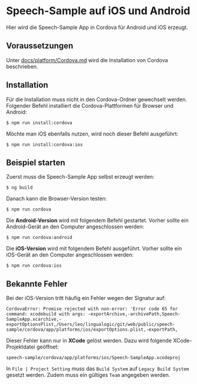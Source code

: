 # Speech-Sample auf iOS und Android

Hier wird die Speech-Sample App in Cordova für Android und iOS erzeugt.

## Voraussetzungen

Unter [docs/platform/Cordova.md](./../docs/platform/Cordova.md) wird die Installation von Cordova beschrieben.


## Installation

Für die Installation muss nicht in den Cordova-Ordner gewechselt werden.
Folgender Befehl installiert die Cordova-Plattformen für Browser und Android:

	$ npm run install:cordova

Möchte man iOS ebenfalls nutzen, wird noch dieser Befehl ausgeführt:

	$ npm run install:cordova:ios


## Beispiel starten

Zuerst muss die Speech-Sample App selbst erzeugt werden:

	$ ng build

Danach kann die Browser-Version testen:

	$ npm run cordova

Die **Android-Version** wird mit folgendem Befehl gestartet. Vorher sollte ein Android-Gerät an den Computer angeschlossen werden:

	$ npm run cordova:android


Die **iOS-Version** wird mit folgendem Befehl ausgeführt. Vorher sollte ein iOS-Gerät an den Computer angeschlossen werden:

	$ npm run cordova:ios

## Bekannte Fehler
Bei der iOS-Version tritt häufig ein Fehler wegen der Signatur auf:

	CordovaError: Promise rejected with non-error: 'Error code 65 for command: xcodebuild with args: -exportArchive,-archivePath,Speech-SampleApp.xcarchive,-exportOptionsPlist,/Users/leo/lingualogic/git/web/public/speech-sample/cordova/app/platforms/ios/exportOptions.plist,-exportPath,
			
Dieser  Fehler kann nur in **XCode** gelöst werden. Dazu wird folgende XCode-Projektdatei geöffnet:

	speech-sample/cordova/app/platforms/ios/Speech-SampleApp.xcodeproj

In `File | Project Setting` muss das `Build System` auf `Legacy Build System` gesetzt werden. Zudem muss ein gültiges `Team` angegeben werden.
